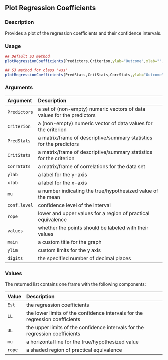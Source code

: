 ## Plot Regression Coefficients

### Description

Provides a plot of the regression coefficients and their confidence intervals.

### Usage

```r
## Default S3 method
plotRegressionCoefficients(Predictors,Criterion,ylab="Outcome",xlab="",mu=0,conf.level=.95,rope=NULL,values=TRUE,main=NULL,ylim=NULL,digits=3)

## S3 method for class 'wss'
plotRegressionCoefficients(PredStats,CritStats,CorrStats,ylab="Outcome",xlab="",mu=0,conf.level=.95,rope=NULL,values=TRUE,main=NULL,ylim=NULL,digits=3)
```

### Arguments

Argument | Description
:-- | :--
```Predictors``` | a set of (non-empty) numeric vectors of data values for the predictors
```Criterion``` | a (non-empty) numeric vector of data values for the criterion
```PredStats``` | a matrix/frame of descriptive/summary statistics for the predictors
```CritStats``` | a matrix/frame of descriptive/summary statistics for the criterion
```CorrStats``` | a matrix/frame of correlations for the data set
```ylab``` | a label for the y-axis
```xlab``` | a label for the x-axis
```mu``` | a number indicating the true/hypothesized value of the mean
```conf.level``` | confidence level of the interval
```rope``` | lower and upper values for a region of practical equivalence
```values``` | whether the points should be labeled with their values
```main``` | a custom title for the graph
```ylim``` | custom limits for the y axis
```digits``` | the specified number of decimal places

### Values

The returned list contains one frame with the following components:

Value | Description
:-- | :--
```Est``` | the regression coefficients
```LL``` | the lower limits of the confidence intervals for the regression coefficients
```UL``` | the upper limits of the confidence intervals for the regression coefficients
```mu``` | a horizontal line for the true/hypothesized value
```rope``` | a shaded region of practical equivalence

